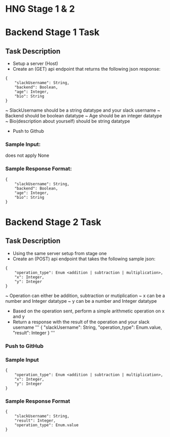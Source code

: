 # HNG Stage 1 & 2


# Backend Stage 1 Task

## Task Description
* Setup a server (Host)
* Create an (GET) api endpoint that returns the following json response:
```
{
    "slackUsername": String,
    "backend": Boolean,
    "age": Integer,
    "bio": String
}
```
~ SlackUsername should be a string datatype and your slack username
~ Backend should be boolean datatype
~ Age should be an integer datatype
~ Bio(description about yourself) should be string datatype
* Push to Github

### Sample Input:
does not apply None

### Sample Response Format:
```
{
    "slackUsername": String,
    "backend": Boolean,
    "age": Integer,
    "bio": String
}
```



# Backend Stage 2 Task

## Task Description
* Using the same server setup from stage one
* Create an (POST) api endpoint that takes the following sample json:
```
{
    "operation_type": Enum <addition | subtraction | multiplication>,
    "x": Integer,
    "y": Integer
}
```
~ Operation can either be addition, subtraction or mutiplication
~ x can be a number and Integer datatype
~ y can be a number and Integer datatype
* Based on the operation sent, perform a simple arithmetic operation on x and y
* Return a response with the result of the operation and your slack username
'''
{
    "slackUsername": String,
    "operation_type": Enum.value,
    "result": Integer
}
'''

### Push to GitHub

### Sample Input
```
{
    "operation_type": Enum <addition | subtraction | multiplication>,
    "x": Integer,
    "y": Integer
}
```

### Sample Response Format
```
{
    "slackUsername": String,
    "result": Integer,
    "operation_type": Enum.value
}
```
